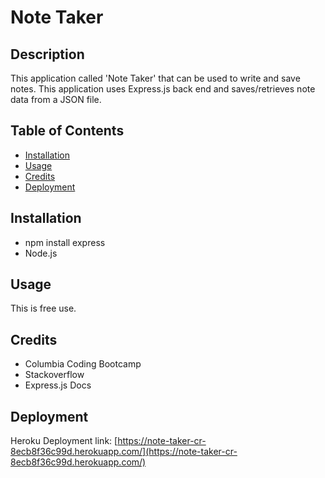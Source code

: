# Note Taker

## Description
This application called 'Note Taker' that can be used to write and save notes. This application uses Express.js back end and saves/retrieves note data from a JSON file.

  ## Table of Contents
  
  - [Installation](#installation)
  - [Usage](#usage)
  - [Credits](#credits)
  - [Deployment](#deployment)

## Installation

- npm install express
- Node.js

## Usage
This is free use.

## Credits
- Columbia Coding Bootcamp
- Stackoverflow
- Express.js Docs

## Deployment

Heroku Deployment link: [https://note-taker-cr-8ecb8f36c99d.herokuapp.com/](https://note-taker-cr-8ecb8f36c99d.herokuapp.com/)